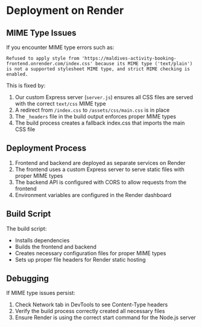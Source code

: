 # Deployment on Render

## MIME Type Issues

If you encounter MIME type errors such as:

```
Refused to apply style from 'https://maldives-activity-booking-frontend.onrender.com/index.css' because its MIME type ('text/plain') is not a supported stylesheet MIME type, and strict MIME checking is enabled.
```

This is fixed by:

1. Our custom Express server (`server.js`) ensures all CSS files are served with the correct `text/css` MIME type
2. A redirect from `/index.css` to `/assets/css/main.css` is in place
3. The `_headers` file in the build output enforces proper MIME types
4. The build process creates a fallback index.css that imports the main CSS file

## Deployment Process

1. Frontend and backend are deployed as separate services on Render
2. The frontend uses a custom Express server to serve static files with proper MIME types
3. The backend API is configured with CORS to allow requests from the frontend
4. Environment variables are configured in the Render dashboard

## Build Script

The build script:
- Installs dependencies
- Builds the frontend and backend
- Creates necessary configuration files for proper MIME types
- Sets up proper file headers for Render static hosting

## Debugging

If MIME type issues persist:
1. Check Network tab in DevTools to see Content-Type headers
2. Verify the build process correctly created all necessary files
3. Ensure Render is using the correct start command for the Node.js server
